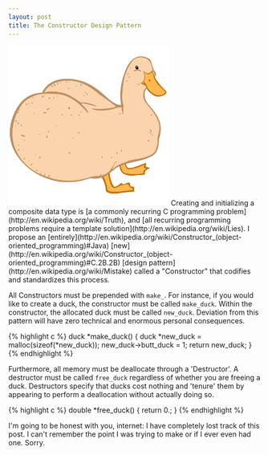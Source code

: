```yaml
---
layout: post
title: The Constructor Design Pattern
---
```

<img height="320" width="320" class="post-lead-image-right" src="/images/buttduck.jpg"/>
Creating and initializing a composite data type is
[a commonly recurring C programming problem](http://en.wikipedia.org/wiki/Truth),
and
[all recurring programming problems require a template solution](http://en.wikipedia.org/wiki/Lies).
I propose an
[entirely](http://en.wikipedia.org/wiki/Constructor_(object-oriented_programming)#Java)
[new](http://en.wikipedia.org/wiki/Constructor_(object-oriented_programming)#C.2B.2B)
[design pattern](http://en.wikipedia.org/wiki/Mistake) called a
"Constructor" that codifies and standardizes this process.

All Constructors must be prepended with `make_`.  For instance, if you
would like to create a duck, the constructor must be called
`make_duck`.  Within the constructor, the allocated duck must be
called `new_duck`.  Deviation from this pattern will have zero
technical and enormous personal consequences.

{% highlight c %}
duck *make_duck() {
	duck *new_duck = malloc(sizeof(*new_duck));
	new_duck->butt_duck = 1;
	return new_duck;
}
{% endhighlight %}

Furthermore, all memory must be deallocate through a 'Destructor'.  A
destructor must be called `free_duck` regardless of whether you are
freeing a duck.  Destructors specify that ducks cost nothing and
'tenure' them by appearing to perform a deallocation without actually
doing so.

{% highlight c %}
double *free_duck() {
	return 0.;
}
{% endhighlight %}

I'm going to be honest with you, internet: I have completely lost
track of this post.  I can't remember the point I was trying to make
or if I ever even had one.  Sorry.
